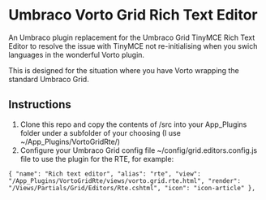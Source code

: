 # Umbraco Vorto Grid Rich Text Editor

An Umbraco plugin replacement for the Umbraco Grid TinyMCE Rich Text Editor to resolve the issue with TinyMCE not re-initialising when you swich languages in the wonderful Vorto plugin.

This is designed for the situation where you have Vorto wrapping the standard Umbraco Grid.

## Instructions

1. Clone this repo and copy the contents of /src into your App_Plugins folder under a subfolder of your choosing (I use ~/App_Plugins/VortoGridRte/)
2. Configure your Umbraco Grid config file ~/config/grid.editors.config.js file to use the plugin for the RTE, for example:

`
{
    "name": "Rich text editor",
    "alias": "rte",
    "view": "/App_Plugins/VortoGridRte/views/vorto.grid.rte.html",
    "render": "/Views/Partials/Grid/Editors/Rte.cshtml",
    "icon": "icon-article"
},
`
